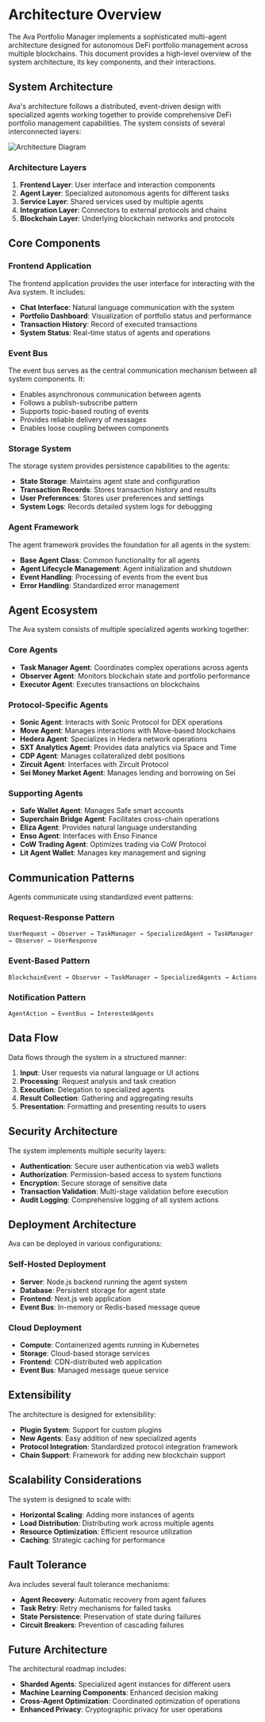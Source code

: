 # Architecture Overview

The Ava Portfolio Manager implements a sophisticated multi-agent architecture designed for autonomous DeFi portfolio management across multiple blockchains. This document provides a high-level overview of the system architecture, its key components, and their interactions.

## System Architecture

Ava's architecture follows a distributed, event-driven design with specialized agents working together to provide comprehensive DeFi portfolio management capabilities. The system consists of several interconnected layers:

![Architecture Diagram](../assets/architecture-diagram.png)

### Architecture Layers

1. **Frontend Layer**: User interface and interaction components
2. **Agent Layer**: Specialized autonomous agents for different tasks
3. **Service Layer**: Shared services used by multiple agents
4. **Integration Layer**: Connectors to external protocols and chains
5. **Blockchain Layer**: Underlying blockchain networks and protocols

## Core Components

### Frontend Application

The frontend application provides the user interface for interacting with the Ava system. It includes:

- **Chat Interface**: Natural language communication with the system
- **Portfolio Dashboard**: Visualization of portfolio status and performance
- **Transaction History**: Record of executed transactions
- **System Status**: Real-time status of agents and operations

### Event Bus

The event bus serves as the central communication mechanism between all system components. It:

- Enables asynchronous communication between agents
- Follows a publish-subscribe pattern
- Supports topic-based routing of events
- Provides reliable delivery of messages
- Enables loose coupling between components

### Storage System

The storage system provides persistence capabilities to the agents:

- **State Storage**: Maintains agent state and configuration
- **Transaction Records**: Stores transaction history and results
- **User Preferences**: Stores user preferences and settings
- **System Logs**: Records detailed system logs for debugging

### Agent Framework

The agent framework provides the foundation for all agents in the system:

- **Base Agent Class**: Common functionality for all agents
- **Agent Lifecycle Management**: Agent initialization and shutdown
- **Event Handling**: Processing of events from the event bus
- **Error Handling**: Standardized error management

## Agent Ecosystem

The Ava system consists of multiple specialized agents working together:

### Core Agents

- **Task Manager Agent**: Coordinates complex operations across agents
- **Observer Agent**: Monitors blockchain state and portfolio performance
- **Executor Agent**: Executes transactions on blockchains

### Protocol-Specific Agents

- **Sonic Agent**: Interacts with Sonic Protocol for DEX operations
- **Move Agent**: Manages interactions with Move-based blockchains
- **Hedera Agent**: Specializes in Hedera network operations
- **SXT Analytics Agent**: Provides data analytics via Space and Time
- **CDP Agent**: Manages collateralized debt positions
- **Zircuit Agent**: Interfaces with Zircuit Protocol
- **Sei Money Market Agent**: Manages lending and borrowing on Sei

### Supporting Agents

- **Safe Wallet Agent**: Manages Safe smart accounts
- **Superchain Bridge Agent**: Facilitates cross-chain operations
- **Eliza Agent**: Provides natural language understanding
- **Enso Agent**: Interfaces with Enso Finance
- **CoW Trading Agent**: Optimizes trading via CoW Protocol
- **Lit Agent Wallet**: Manages key management and signing

## Communication Patterns

Agents communicate using standardized event patterns:

### Request-Response Pattern

```
UserRequest → Observer → TaskManager → SpecializedAgent → TaskManager → Observer → UserResponse
```

### Event-Based Pattern

```
BlockchainEvent → Observer → TaskManager → SpecializedAgents → Actions
```

### Notification Pattern

```
AgentAction → EventBus → InterestedAgents
```

## Data Flow

Data flows through the system in a structured manner:

1. **Input**: User requests via natural language or UI actions
2. **Processing**: Request analysis and task creation
3. **Execution**: Delegation to specialized agents
4. **Result Collection**: Gathering and aggregating results
5. **Presentation**: Formatting and presenting results to users

## Security Architecture

The system implements multiple security layers:

- **Authentication**: Secure user authentication via web3 wallets
- **Authorization**: Permission-based access to system functions
- **Encryption**: Secure storage of sensitive data
- **Transaction Validation**: Multi-stage validation before execution
- **Audit Logging**: Comprehensive logging of all system actions

## Deployment Architecture

Ava can be deployed in various configurations:

### Self-Hosted Deployment

- **Server**: Node.js backend running the agent system
- **Database**: Persistent storage for agent state
- **Frontend**: Next.js web application
- **Event Bus**: In-memory or Redis-based message queue

### Cloud Deployment

- **Compute**: Containerized agents running in Kubernetes
- **Storage**: Cloud-based storage services
- **Frontend**: CDN-distributed web application
- **Event Bus**: Managed message queue service

## Extensibility

The architecture is designed for extensibility:

- **Plugin System**: Support for custom plugins
- **New Agents**: Easy addition of new specialized agents
- **Protocol Integration**: Standardized protocol integration framework
- **Chain Support**: Framework for adding new blockchain support

## Scalability Considerations

The system is designed to scale with:

- **Horizontal Scaling**: Adding more instances of agents
- **Load Distribution**: Distributing work across multiple agents
- **Resource Optimization**: Efficient resource utilization
- **Caching**: Strategic caching for performance

## Fault Tolerance

Ava includes several fault tolerance mechanisms:

- **Agent Recovery**: Automatic recovery from agent failures
- **Task Retry**: Retry mechanisms for failed tasks
- **State Persistence**: Preservation of state during failures
- **Circuit Breakers**: Prevention of cascading failures

## Future Architecture

The architectural roadmap includes:

- **Sharded Agents**: Specialized agent instances for different users
- **Machine Learning Components**: Enhanced decision making
- **Cross-Agent Optimization**: Coordinated optimization of operations
- **Enhanced Privacy**: Cryptographic privacy for user operations 